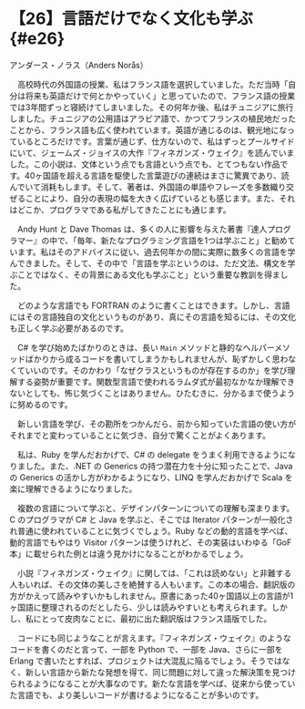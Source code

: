 # 【26】言語だけでなく文化も学ぶ{#e26}

<div class="author">アンダース・ノラス（Anders Nor&#xe5;s）</div>

　高校時代の外国語の授業、私はフランス語を選択していました。ただ当時「自分は将来も英語だけで何とかやっていく」と思っていたので、フランス語の授業では3年間ずっと寝続けてしまいました。その何年か後、私はチュニジアに旅行しました。チュニジアの公用語はアラビア語で、かつてフランスの植民地だったことから、フランス語も広く使われています。英語が通じるのは、観光地になっているところだけです。言葉が通じず、仕方ないので、私はずっとプールサイドにいて、ジェームズ・ジョイスの大作『フィネガンズ・ウェイク』を読んでいました。この小説は、文体という点でも言語という点でも、とてつもない作品です。40ヶ国語を超える言語を駆使した言葉遊びの連続はまさに驚異であり、読んでいて消耗もします。そして、著者は、外国語の単語やフレーズを多数織り交ぜることにより、自分の表現の幅を大きく広げているとも感じます。また、それはどこか、プログラマである私がしてきたことにも通じます。

　Andy Hunt と Dave Thomas は、多くの人に影響を与えた著書『達人プログラマー』の中で、「毎年、新たなプログラミング言語を1つは学ぶこと」と勧めています。私はそのアドバイスに従い、過去何年かの間に実際に数多くの言語を学んできました。そして、その中で「言語を学ぶというのは、ただ文法、構文を学ぶことではなく、その背景にある文化も学ぶこと」という重要な教訓を得ました。

　どのような言語でも FORTRAN のように書くことはできます。しかし、言語にはその言語独自の文化というものがあり、真にその言語を知るには、その文化も正しく学ぶ必要があるのです。

　C# を学び始めたばかりのときは、長い `Main` メソッドと静的なヘルパーメソッドばかりから成るコードを書いてしまうかもしれませんが、恥ずかしく思わなくていいのです。そのかわり「なぜクラスというものが存在するのか」を学び理解する姿勢が重要です。関数型言語で使われるラムダ式が最初なかなか理解できないとしても、怖じ気づくことはありません。ひたむきに、分かるまで使うように努めるのです。

　新しい言語を学び、その勘所をつかんだら、前から知っていた言語の使い方がそれまでと変わっていることに気づき、自分で驚くことがよくあります。

　私は、Ruby を学んだおかげで、C# の delegate をうまく利用できるようになりました。また、.NET の Generics の持つ潜在力を十分に知ったことで、Java の Generics の活かし方がわかるようになり、LINQ を学んだおかげで Scala を楽に理解できるようになりました。

　複数の言語について学ぶと、デザインパターンについての理解も深まります。C のプログラマが C# と Java を学ぶと、そこでは Iterator パターンが一般化され普通に使われていることに気づくでしょう。Ruby などの動的言語を学べば、動的言語でもやはり Visitor パターンは使うけれど、その実装はいわゆる「GoF 本」に載せられた例とは違う見かけになることがわかるでしょう。

　小説『フィネガンズ・ウェイク』に関しては、「これは読めない」と非難する人もいれば、その文体の美しさを絶賛する人もいます。この本の場合、翻訳版の方がかえって読みやすいかもしれません。原書にあった40ヶ国語以上の言語が1ヶ国語に整理されるのだとしたら、少しは読みやすいとも考えられます。しかし、私にとって皮肉なことに、最初に出た翻訳版はフランス語版でした。

　コードにも同じようなことが言えます。『フィネガンズ・ウェイク』のようなコードを書くのだと言って、一部を Python で、一部を Java、さらに一部を Erlang で書いたとすれば、プロジェクトは大混乱に陥るでしょう。そうではなく、新しい言語から新たな発想を得て、同じ問題に対して違った解決策を見つけられるようになることが大事なのです。新たな言語を学べば、従来から使っていた言語でも、より美しいコードが書けるようになることが多いのです。
